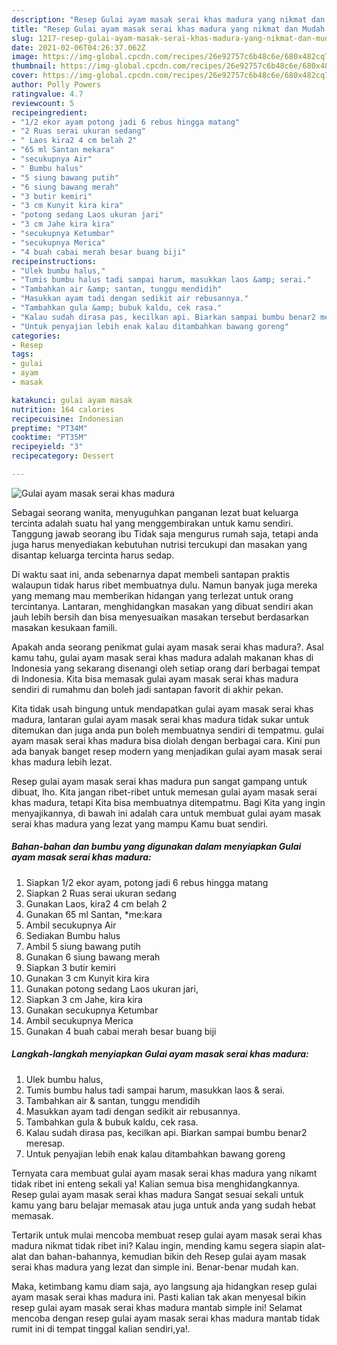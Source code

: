 ```yaml
---
description: "Resep Gulai ayam masak serai khas madura yang nikmat dan Mudah Dibuat"
title: "Resep Gulai ayam masak serai khas madura yang nikmat dan Mudah Dibuat"
slug: 1217-resep-gulai-ayam-masak-serai-khas-madura-yang-nikmat-dan-mudah-dibuat
date: 2021-02-06T04:26:37.062Z
image: https://img-global.cpcdn.com/recipes/26e92757c6b48c6e/680x482cq70/gulai-ayam-masak-serai-khas-madura-foto-resep-utama.jpg
thumbnail: https://img-global.cpcdn.com/recipes/26e92757c6b48c6e/680x482cq70/gulai-ayam-masak-serai-khas-madura-foto-resep-utama.jpg
cover: https://img-global.cpcdn.com/recipes/26e92757c6b48c6e/680x482cq70/gulai-ayam-masak-serai-khas-madura-foto-resep-utama.jpg
author: Polly Powers
ratingvalue: 4.7
reviewcount: 5
recipeingredient:
- "1/2 ekor ayam potong jadi 6 rebus hingga matang"
- "2 Ruas serai ukuran sedang"
- " Laos kira2 4 cm belah 2"
- "65 ml Santan mekara"
- "secukupnya Air"
- " Bumbu halus"
- "5 siung bawang putih"
- "6 siung bawang merah"
- "3 butir kemiri"
- "3 cm Kunyit kira kira"
- "potong sedang Laos ukuran jari"
- "3 cm Jahe kira kira"
- "secukupnya Ketumbar"
- "secukupnya Merica"
- "4 buah cabai merah besar buang biji"
recipeinstructions:
- "Ulek bumbu halus,"
- "Tumis bumbu halus tadi sampai harum, masukkan laos &amp; serai."
- "Tambahkan air &amp; santan, tunggu mendidih"
- "Masukkan ayam tadi dengan sedikit air rebusannya."
- "Tambahkan gula &amp; bubuk kaldu, cek rasa."
- "Kalau sudah dirasa pas, kecilkan api. Biarkan sampai bumbu benar2 meresap."
- "Untuk penyajian lebih enak kalau ditambahkan bawang goreng"
categories:
- Resep
tags:
- gulai
- ayam
- masak

katakunci: gulai ayam masak 
nutrition: 164 calories
recipecuisine: Indonesian
preptime: "PT34M"
cooktime: "PT35M"
recipeyield: "3"
recipecategory: Dessert

---
```



![Gulai ayam masak serai khas madura](https://img-global.cpcdn.com/recipes/26e92757c6b48c6e/680x482cq70/gulai-ayam-masak-serai-khas-madura-foto-resep-utama.jpg)

Sebagai seorang wanita, menyuguhkan panganan lezat buat keluarga tercinta adalah suatu hal yang menggembirakan untuk kamu sendiri. Tanggung jawab seorang ibu Tidak saja mengurus rumah saja, tetapi anda juga harus menyediakan kebutuhan nutrisi tercukupi dan masakan yang disantap keluarga tercinta harus sedap.

Di waktu  saat ini, anda sebenarnya dapat membeli santapan praktis walaupun tidak harus ribet membuatnya dulu. Namun banyak juga mereka yang memang mau memberikan hidangan yang terlezat untuk orang tercintanya. Lantaran, menghidangkan masakan yang dibuat sendiri akan jauh lebih bersih dan bisa menyesuaikan masakan tersebut berdasarkan masakan kesukaan famili. 



Apakah anda seorang penikmat gulai ayam masak serai khas madura?. Asal kamu tahu, gulai ayam masak serai khas madura adalah makanan khas di Indonesia yang sekarang disenangi oleh setiap orang dari berbagai tempat di Indonesia. Kita bisa memasak gulai ayam masak serai khas madura sendiri di rumahmu dan boleh jadi santapan favorit di akhir pekan.

Kita tidak usah bingung untuk mendapatkan gulai ayam masak serai khas madura, lantaran gulai ayam masak serai khas madura tidak sukar untuk ditemukan dan juga anda pun boleh membuatnya sendiri di tempatmu. gulai ayam masak serai khas madura bisa diolah dengan berbagai cara. Kini pun ada banyak banget resep modern yang menjadikan gulai ayam masak serai khas madura lebih lezat.

Resep gulai ayam masak serai khas madura pun sangat gampang untuk dibuat, lho. Kita jangan ribet-ribet untuk memesan gulai ayam masak serai khas madura, tetapi Kita bisa membuatnya ditempatmu. Bagi Kita yang ingin menyajikannya, di bawah ini adalah cara untuk membuat gulai ayam masak serai khas madura yang lezat yang mampu Kamu buat sendiri.

<!--inarticleads1-->

##### Bahan-bahan dan bumbu yang digunakan dalam menyiapkan Gulai ayam masak serai khas madura:

1. Siapkan 1/2 ekor ayam, potong jadi 6 rebus hingga matang
1. Siapkan 2 Ruas serai ukuran sedang
1. Gunakan  Laos, kira2 4 cm belah 2
1. Gunakan 65 ml Santan, *me:kara
1. Ambil secukupnya Air
1. Sediakan  Bumbu halus
1. Ambil 5 siung bawang putih
1. Gunakan 6 siung bawang merah
1. Siapkan 3 butir kemiri
1. Gunakan 3 cm Kunyit kira kira
1. Gunakan potong sedang Laos ukuran jari,
1. Siapkan 3 cm Jahe, kira kira
1. Gunakan secukupnya Ketumbar
1. Ambil secukupnya Merica
1. Gunakan 4 buah cabai merah besar buang biji




<!--inarticleads2-->

##### Langkah-langkah menyiapkan Gulai ayam masak serai khas madura:

1. Ulek bumbu halus,
1. Tumis bumbu halus tadi sampai harum, masukkan laos &amp; serai.
1. Tambahkan air &amp; santan, tunggu mendidih
1. Masukkan ayam tadi dengan sedikit air rebusannya.
1. Tambahkan gula &amp; bubuk kaldu, cek rasa.
1. Kalau sudah dirasa pas, kecilkan api. Biarkan sampai bumbu benar2 meresap.
1. Untuk penyajian lebih enak kalau ditambahkan bawang goreng




Ternyata cara membuat gulai ayam masak serai khas madura yang nikamt tidak ribet ini enteng sekali ya! Kalian semua bisa menghidangkannya. Resep gulai ayam masak serai khas madura Sangat sesuai sekali untuk kamu yang baru belajar memasak atau juga untuk anda yang sudah hebat memasak.

Tertarik untuk mulai mencoba membuat resep gulai ayam masak serai khas madura nikmat tidak ribet ini? Kalau ingin, mending kamu segera siapin alat-alat dan bahan-bahannya, kemudian bikin deh Resep gulai ayam masak serai khas madura yang lezat dan simple ini. Benar-benar mudah kan. 

Maka, ketimbang kamu diam saja, ayo langsung aja hidangkan resep gulai ayam masak serai khas madura ini. Pasti kalian tak akan menyesal bikin resep gulai ayam masak serai khas madura mantab simple ini! Selamat mencoba dengan resep gulai ayam masak serai khas madura mantab tidak rumit ini di tempat tinggal kalian sendiri,ya!.

